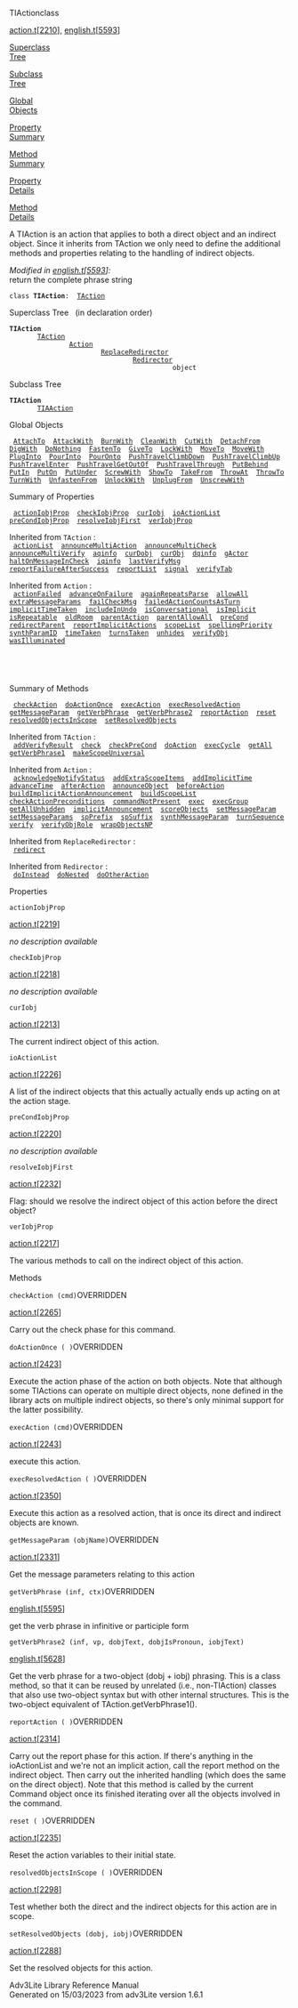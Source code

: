 <span class="title">TIAction</span><span class="type">class</span>

[action.t](../file/action.t.html)\[[2210](../source/action.t.html#2210)\],
[english.t](../file/english.t.html)\[[5593](../source/english.t.html#5593)\]

[Superclass  
Tree](#_SuperClassTree_)

[Subclass  
Tree](#_SubClassTree_)

[Global  
Objects](#_ObjectSummary_)

[Property  
Summary](#_PropSummary_)

[Method  
Summary](#_MethodSummary_)

[Property  
Details](#_Properties_)

[Method  
Details](#_Methods_)

<div class="fdesc">

A TIAction is an action that applies to both a direct object and an
indirect object. Since it inherits from TAction we only need to define
the additional methods and properties relating to the handling of
indirect objects.

*Modified in
[english.t](../file/english.t.html)\[[5593](../source/english.t.html#5593)\]:*  
return the complete phrase string

`class `**`TIAction`**` :   `[`TAction`](../object/TAction.html)

</div>

<span id="_SuperClassTree_"></span>

<div class="mjhd">

<span class="hdln">Superclass Tree</span>   (in declaration order)

</div>

**`TIAction`**  
`         `[`TAction`](../object/TAction.html)  
`                 `[`Action`](../object/Action.html)  
`                         `[`ReplaceRedirector`](../object/ReplaceRedirector.html)  
`                                 `[`Redirector`](../object/Redirector.html)  
`                                         object`  
<span id="_SubClassTree_"></span>

<div class="mjhd">

<span class="hdln">Subclass Tree</span>  

</div>

**`TIAction`**  
`         `[`TIAAction`](../object/TIAAction.html)  
<span id="_ObjectSummary_"></span>

<div class="mjhd">

<span class="hdln">Global Objects</span>  

</div>

` `[`AttachTo`](../object/AttachTo.html)`  `[`AttackWith`](../object/AttackWith.html)`  `[`BurnWith`](../object/BurnWith.html)`  `[`CleanWith`](../object/CleanWith.html)`  `[`CutWith`](../object/CutWith.html)`  `[`DetachFrom`](../object/DetachFrom.html)`  `[`DigWith`](../object/DigWith.html)`  `[`DoNothing`](../object/DoNothing.html)`  `[`FastenTo`](../object/FastenTo.html)`  `[`GiveTo`](../object/GiveTo.html)`  `[`LockWith`](../object/LockWith.html)`  `[`MoveTo`](../object/MoveTo.html)`  `[`MoveWith`](../object/MoveWith.html)`  `[`PlugInto`](../object/PlugInto.html)`  `[`PourInto`](../object/PourInto.html)`  `[`PourOnto`](../object/PourOnto.html)`  `[`PushTravelClimbDown`](../object/PushTravelClimbDown.html)`  `[`PushTravelClimbUp`](../object/PushTravelClimbUp.html)`  `[`PushTravelEnter`](../object/PushTravelEnter.html)`  `[`PushTravelGetOutOf`](../object/PushTravelGetOutOf.html)`  `[`PushTravelThrough`](../object/PushTravelThrough.html)`  `[`PutBehind`](../object/PutBehind.html)`  `[`PutIn`](../object/PutIn.html)`  `[`PutOn`](../object/PutOn.html)`  `[`PutUnder`](../object/PutUnder.html)`  `[`ScrewWith`](../object/ScrewWith.html)`  `[`ShowTo`](../object/ShowTo.html)`  `[`TakeFrom`](../object/TakeFrom.html)`  `[`ThrowAt`](../object/ThrowAt.html)`  `[`ThrowTo`](../object/ThrowTo.html)`  `[`TurnWith`](../object/TurnWith.html)`  `[`UnfastenFrom`](../object/UnfastenFrom.html)`  `[`UnlockWith`](../object/UnlockWith.html)`  `[`UnplugFrom`](../object/UnplugFrom.html)`  `[`UnscrewWith`](../object/UnscrewWith.html)`  `
<span id="_PropSummary_"></span>

<div class="mjhd">

<span class="hdln">Summary of Properties</span>  

</div>

` `[`actionIobjProp`](#actionIobjProp)`  `[`checkIobjProp`](#checkIobjProp)`  `[`curIobj`](#curIobj)`  `[`ioActionList`](#ioActionList)`  `[`preCondIobjProp`](#preCondIobjProp)`  `[`resolveIobjFirst`](#resolveIobjFirst)`  `[`verIobjProp`](#verIobjProp)`  `

Inherited from `TAction` :  
` `[`actionList`](../object/TAction.html#actionList)`  `[`announceMultiAction`](../object/TAction.html#announceMultiAction)`  `[`announceMultiCheck`](../object/TAction.html#announceMultiCheck)`  `[`announceMultiVerify`](../object/TAction.html#announceMultiVerify)`  `[`aqinfo`](../object/TAction.html#aqinfo)`  `[`curDobj`](../object/TAction.html#curDobj)`  `[`curObj`](../object/TAction.html#curObj)`  `[`dqinfo`](../object/TAction.html#dqinfo)`  `[`gActor`](../object/TAction.html#gActor)`  `[`haltOnMessageInCheck`](../object/TAction.html#haltOnMessageInCheck)`  `[`iqinfo`](../object/TAction.html#iqinfo)`  `[`lastVerifyMsg`](../object/TAction.html#lastVerifyMsg)`  `[`reportFailureAfterSuccess`](../object/TAction.html#reportFailureAfterSuccess)`  `[`reportList`](../object/TAction.html#reportList)`  `[`signal`](../object/TAction.html#signal)`  `[`verifyTab`](../object/TAction.html#verifyTab)`  `

Inherited from `Action` :  
` `[`actionFailed`](../object/Action.html#actionFailed)`  `[`advanceOnFailure`](../object/Action.html#advanceOnFailure)`  `[`againRepeatsParse`](../object/Action.html#againRepeatsParse)`  `[`allowAll`](../object/Action.html#allowAll)`  `[`extraMessageParams`](../object/Action.html#extraMessageParams)`  `[`failCheckMsg`](../object/Action.html#failCheckMsg)`  `[`failedActionCountsAsTurn`](../object/Action.html#failedActionCountsAsTurn)`  `[`implicitTimeTaken`](../object/Action.html#implicitTimeTaken)`  `[`includeInUndo`](../object/Action.html#includeInUndo)`  `[`isConversational`](../object/Action.html#isConversational)`  `[`isImplicit`](../object/Action.html#isImplicit)`  `[`isRepeatable`](../object/Action.html#isRepeatable)`  `[`oldRoom`](../object/Action.html#oldRoom)`  `[`parentAction`](../object/Action.html#parentAction)`  `[`parentAllowAll`](../object/Action.html#parentAllowAll)`  `[`preCond`](../object/Action.html#preCond)`  `[`redirectParent`](../object/Action.html#redirectParent)`  `[`reportImplicitActions`](../object/Action.html#reportImplicitActions)`  `[`scopeList`](../object/Action.html#scopeList)`  `[`spellingPriority`](../object/Action.html#spellingPriority)`  `[`synthParamID`](../object/Action.html#synthParamID)`  `[`timeTaken`](../object/Action.html#timeTaken)`  `[`turnsTaken`](../object/Action.html#turnsTaken)`  `[`unhides`](../object/Action.html#unhides)`  `[`verifyObj`](../object/Action.html#verifyObj)`  `[`wasIlluminated`](../object/Action.html#wasIlluminated)`  `

` `

` `

<span id="_MethodSummary_"></span>

<div class="mjhd">

<span class="hdln">Summary of Methods</span>  

</div>

` `[`checkAction`](#checkAction)`  `[`doActionOnce`](#doActionOnce)`  `[`execAction`](#execAction)`  `[`execResolvedAction`](#execResolvedAction)`  `[`getMessageParam`](#getMessageParam)`  `[`getVerbPhrase`](#getVerbPhrase)`  `[`getVerbPhrase2`](#getVerbPhrase2)`  `[`reportAction`](#reportAction)`  `[`reset`](#reset)`  `[`resolvedObjectsInScope`](#resolvedObjectsInScope)`  `[`setResolvedObjects`](#setResolvedObjects)`  `

Inherited from `TAction` :  
` `[`addVerifyResult`](../object/TAction.html#addVerifyResult)`  `[`check`](../object/TAction.html#check)`  `[`checkPreCond`](../object/TAction.html#checkPreCond)`  `[`doAction`](../object/TAction.html#doAction)`  `[`execCycle`](../object/TAction.html#execCycle)`  `[`getAll`](../object/TAction.html#getAll)`  `[`getVerbPhrase1`](../object/TAction.html#getVerbPhrase1)`  `[`makeScopeUniversal`](../object/TAction.html#makeScopeUniversal)`  `

Inherited from `Action` :  
` `[`acknowledgeNotifyStatus`](../object/Action.html#acknowledgeNotifyStatus)`  `[`addExtraScopeItems`](../object/Action.html#addExtraScopeItems)`  `[`addImplicitTime`](../object/Action.html#addImplicitTime)`  `[`advanceTime`](../object/Action.html#advanceTime)`  `[`afterAction`](../object/Action.html#afterAction)`  `[`announceObject`](../object/Action.html#announceObject)`  `[`beforeAction`](../object/Action.html#beforeAction)`  `[`buildImplicitActionAnnouncement`](../object/Action.html#buildImplicitActionAnnouncement)`  `[`buildScopeList`](../object/Action.html#buildScopeList)`  `[`checkActionPreconditions`](../object/Action.html#checkActionPreconditions)`  `[`commandNotPresent`](../object/Action.html#commandNotPresent)`  `[`exec`](../object/Action.html#exec)`  `[`execGroup`](../object/Action.html#execGroup)`  `[`getAllUnhidden`](../object/Action.html#getAllUnhidden)`  `[`implicitAnnouncement`](../object/Action.html#implicitAnnouncement)`  `[`scoreObjects`](../object/Action.html#scoreObjects)`  `[`setMessageParam`](../object/Action.html#setMessageParam)`  `[`setMessageParams`](../object/Action.html#setMessageParams)`  `[`spPrefix`](../object/Action.html#spPrefix)`  `[`spSuffix`](../object/Action.html#spSuffix)`  `[`synthMessageParam`](../object/Action.html#synthMessageParam)`  `[`turnSequence`](../object/Action.html#turnSequence)`  `[`verify`](../object/Action.html#verify)`  `[`verifyObjRole`](../object/Action.html#verifyObjRole)`  `[`wrapObjectsNP`](../object/Action.html#wrapObjectsNP)`  `

Inherited from `ReplaceRedirector` :  
` `[`redirect`](../object/ReplaceRedirector.html#redirect)`  `

Inherited from `Redirector` :  
` `[`doInstead`](../object/Redirector.html#doInstead)`  `[`doNested`](../object/Redirector.html#doNested)`  `[`doOtherAction`](../object/Redirector.html#doOtherAction)`  `

<span id="_Properties_"></span>

<div class="mjhd">

<span class="hdln">Properties</span>  

</div>

<span id="actionIobjProp"></span>

`actionIobjProp`

[action.t](../file/action.t.html)\[[2219](../source/action.t.html#2219)\]

<div class="desc">

*no description available*

</div>

<span id="checkIobjProp"></span>

`checkIobjProp`

[action.t](../file/action.t.html)\[[2218](../source/action.t.html#2218)\]

<div class="desc">

*no description available*

</div>

<span id="curIobj"></span>

`curIobj`

[action.t](../file/action.t.html)\[[2213](../source/action.t.html#2213)\]

<div class="desc">

The current indirect object of this action.

</div>

<span id="ioActionList"></span>

`ioActionList`

[action.t](../file/action.t.html)\[[2226](../source/action.t.html#2226)\]

<div class="desc">

A list of the indirect objects that this actually actually ends up
acting on at the action stage.

</div>

<span id="preCondIobjProp"></span>

`preCondIobjProp`

[action.t](../file/action.t.html)\[[2220](../source/action.t.html#2220)\]

<div class="desc">

*no description available*

</div>

<span id="resolveIobjFirst"></span>

`resolveIobjFirst`

[action.t](../file/action.t.html)\[[2232](../source/action.t.html#2232)\]

<div class="desc">

Flag: should we resolve the indirect object of this action before the
direct object?

</div>

<span id="verIobjProp"></span>

`verIobjProp`

[action.t](../file/action.t.html)\[[2217](../source/action.t.html#2217)\]

<div class="desc">

The various methods to call on the indirect object of this action.

</div>

<span id="_Methods_"></span>

<div class="mjhd">

<span class="hdln">Methods</span>  

</div>

<span id="checkAction"></span>

`checkAction (cmd)`<span class="rem">OVERRIDDEN</span>

[action.t](../file/action.t.html)\[[2265](../source/action.t.html#2265)\]

<div class="desc">

Carry out the check phase for this command.

</div>

<span id="doActionOnce"></span>

`doActionOnce ( )`<span class="rem">OVERRIDDEN</span>

[action.t](../file/action.t.html)\[[2423](../source/action.t.html#2423)\]

<div class="desc">

Execute the action phase of the action on both objects. Note that
although some TIActions can operate on multiple direct objects, none
defined in the library acts on multiple indirect objects, so there's
only minimal support for the latter possibility.

</div>

<span id="execAction"></span>

`execAction (cmd)`<span class="rem">OVERRIDDEN</span>

[action.t](../file/action.t.html)\[[2243](../source/action.t.html#2243)\]

<div class="desc">

execute this action.

</div>

<span id="execResolvedAction"></span>

`execResolvedAction ( )`<span class="rem">OVERRIDDEN</span>

[action.t](../file/action.t.html)\[[2350](../source/action.t.html#2350)\]

<div class="desc">

Execute this action as a resolved action, that is once its direct and
indirect objects are known.

</div>

<span id="getMessageParam"></span>

`getMessageParam (objName)`<span class="rem">OVERRIDDEN</span>

[action.t](../file/action.t.html)\[[2331](../source/action.t.html#2331)\]

<div class="desc">

Get the message parameters relating to this action

</div>

<span id="getVerbPhrase"></span>

`getVerbPhrase (inf, ctx)`<span class="rem">OVERRIDDEN</span>

[english.t](../file/english.t.html)\[[5595](../source/english.t.html#5595)\]

<div class="desc">

get the verb phrase in infinitive or participle form

</div>

<span id="getVerbPhrase2"></span>

`getVerbPhrase2 (inf, vp, dobjText, dobjIsPronoun, iobjText)`

[english.t](../file/english.t.html)\[[5628](../source/english.t.html#5628)\]

<div class="desc">

Get the verb phrase for a two-object (dobj + iobj) phrasing. This is a
class method, so that it can be reused by unrelated (i.e., non-TIAction)
classes that also use two-object syntax but with other internal
structures. This is the two-object equivalent of
TAction.getVerbPhrase1().

</div>

<span id="reportAction"></span>

`reportAction ( )`<span class="rem">OVERRIDDEN</span>

[action.t](../file/action.t.html)\[[2314](../source/action.t.html#2314)\]

<div class="desc">

Carry out the report phase for this action. If there's anything in the
ioActionList and we're not an implicit action, call the report method on
the indirect object. Then carry out the inherited handling (which does
the same on the direct object). Note that this method is called by the
current Command object once its finished iterating over all the objects
involved in the command.

</div>

<span id="reset"></span>

`reset ( )`<span class="rem">OVERRIDDEN</span>

[action.t](../file/action.t.html)\[[2235](../source/action.t.html#2235)\]

<div class="desc">

Reset the action variables to their initial state.

</div>

<span id="resolvedObjectsInScope"></span>

`resolvedObjectsInScope ( )`<span class="rem">OVERRIDDEN</span>

[action.t](../file/action.t.html)\[[2298](../source/action.t.html#2298)\]

<div class="desc">

Test whether both the direct and the indirect objects for this action
are in scope.

</div>

<span id="setResolvedObjects"></span>

`setResolvedObjects (dobj, iobj)`<span class="rem">OVERRIDDEN</span>

[action.t](../file/action.t.html)\[[2288](../source/action.t.html#2288)\]

<div class="desc">

Set the resolved objects for this action.

</div>

<div class="ftr">

Adv3Lite Library Reference Manual  
Generated on 15/03/2023 from adv3Lite version 1.6.1

</div>
